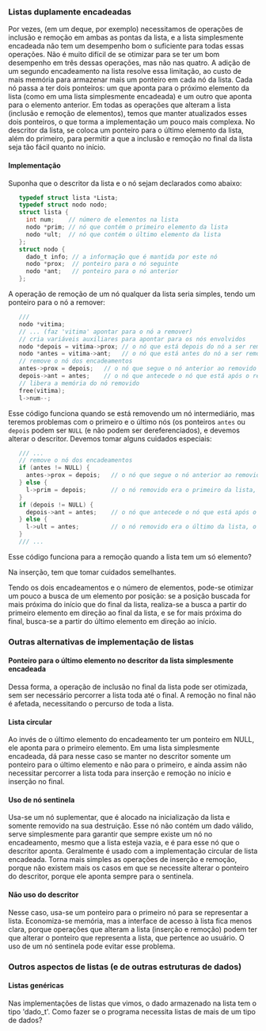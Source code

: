 ### Listas duplamente encadeadas

Por vezes, (em um deque, por exemplo) necessitamos de operações de inclusão e remoção em ambas as pontas da lista, e a lista simplesmente encadeada não tem um desempenho bom o suficiente para todas essas operações. Não é muito difícil de se otimizar para se ter um bom desempenho em três dessas operações, mas não nas quatro.
A adição de um segundo encadeamento na lista resolve essa limitação, ao custo de mais memória para armazenar mais um ponteiro em cada nó da lista.
Cada nó passa a ter dois ponteiros: um que aponta para o próximo elemento da lista (como em uma lista simplesmente encadeada) e um outro que aponta para o elemento anterior.
Em todas as operações que alteram a lista (inclusão e remoção de elementos), temos que manter atualizados esses dois ponteiros, o que torma a implementação um pouco mais complexa.
No descritor da lista, se coloca um ponteiro para o último elemento da lista, além do primeiro, para permitir a que a inclusão e remoção no final da lista seja tão fácil quanto no início.

#### Implementação

Suponha que o descritor da lista e o nó sejam declarados como abaixo:
```c
   typedef struct lista *Lista;
   typedef struct nodo nodo;
   struct lista {
     int num;    // número de elementos na lista
     nodo *prim; // nó que contém o primeiro elemento da lista
     nodo *ult;  // nó que contém o último elemento da lista
   };
   struct nodo {
     dado_t info; // a informação que é mantida por este nó
     nodo *prox;  // ponteiro para o nó seguinte
     nodo *ant;   // ponteiro para o nó anterior
   };
```

A operação de remoção de um nó qualquer da lista seria simples, tendo um ponteiro para o nó a remover:
```c
   ///
   nodo *vitima;
   // ... (faz 'vitima' apontar para o nó a remover)
   // cria variáveis auxiliares para apontar para os nós envolvidos
   nodo *depois = vitima->prox; // o nó que está depois do nó a ser removido
   nodo *antes = vitima->ant;   // o nó que está antes do nó a ser removido
   // remove o nó dos encadeamentos
   antes->prox = depois;   // o nó que segue o nó anterior ao removido é o que está depois do removido
   depois->ant = antes;    // o nó que antecede o nó que está após o removido é o que está antes do removido
   // libera a memória do nó removido
   free(vitima);
   l->num--;
```
Esse código funciona quando se está removendo um nó intermediário, mas teremos problemas com o primeiro e o último nós (os ponteiros `antes` ou `depois` podem ser `NULL` (e não podem ser dereferenciados), e devemos alterar o descritor. Devemos tomar alguns cuidados especiais:
```c
   /// ...
   // remove o nó dos encadeamentos
   if (antes != NULL) {
     antes->prox = depois;   // o nó que segue o nó anterior ao removido é o que está depois do removido
   } else {
     l->prim = depois;       // o nó removido era o primeiro da lista, o que segue é o novo primeiro
   }
   if (depois != NULL) {
     depois->ant = antes;    // o nó que antecede o nó que está após o removido é o que está antes do removido
   } else {
     l->ult = antes;         // o nó removido era o último da lista, o antecessor dele é o novo último
   }
   /// ...
```
Esse código funciona para a remoção quando a lista tem um só elemento?

Na inserção, tem que tomar cuidados semelhantes.

Tendo os dois encadeamentos e o número de elementos, pode-se otimizar um pouco a busca de um elemento por posição: se a posição buscada for mais próxima do início que do final da lista, realiza-se a busca a partir do primeiro elemento em direção ao final da lista, e se for mais próxima do final, busca-se a partir do último elemento em direção ao início.

### Outras alternativas de implementação de listas

#### Ponteiro para o último elemento no descritor da lista simplesmente encadeada

Dessa forma, a operação de inclusão no final da lista pode ser otimizada, sem ser necessário percorrer a lista toda até o final. A remoção no final não é afetada, necessitando o percurso de toda a lista.

#### Lista circular

Ao invés de o último elemento do encadeamento ter um ponteiro em NULL, ele aponta para o primeiro elemento.
Em uma lista simplesmente encadeada, dá para nesse caso se manter no descritor somente um ponteiro para o último elemento e não para o primeiro, e ainda assim não necessitar percorrer a lista toda para inserção e remoção no início e inserção no final.

#### Uso de nó sentinela

Usa-se um nó suplementar, que é alocado na inicialização da lista e somente removido na sua destruição. Esse nó não contém um dado válido, serve simplesmente para garantir que sempre existe um nó no encadeamento, mesmo que a lista esteja vazia, e é para esse nó que o descritor aponta.
Geralmente é usado com a implementação circular de lista encadeada.
Torna mais simples as operações de inserção e remoção, porque não existem mais os casos em que se necessite alterar o ponteiro do descritor, porque ele aponta sempre para o sentinela.

#### Não uso do descritor

Nesse caso, usa-se um ponteiro para o primeiro nó para se representar a lista.
Economiza-se memória, mas a interface de acesso à lista fica menos clara, porque operações que alteram a lista (inserção e remoção) podem ter que alterar o ponteiro que representa a lista, que pertence ao usuário.
O uso de um nó sentinela pode evitar esse problema.

### Outros aspectos de listas (e de outras estruturas de dados)

#### Listas genéricas

Nas implementações de listas que vimos, o dado armazenado na lista tem o tipo 'dado_t'.
Como fazer se o programa necessita listas de mais de um tipo de dados?
